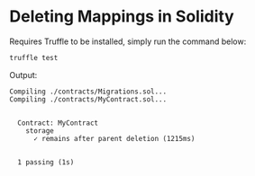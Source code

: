 # Deleting Mappings in Solidity 

Requires Truffle to be installed, simply run the command below:

```bash
truffle test
```

Output:

```
Compiling ./contracts/Migrations.sol...
Compiling ./contracts/MyContract.sol...


  Contract: MyContract
    storage
      ✓ remains after parent deletion (1215ms)


  1 passing (1s)
```